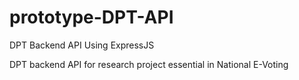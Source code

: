 # prototype-DPT-API
DPT Backend API Using ExpressJS

DPT backend API for research project essential in National E-Voting
